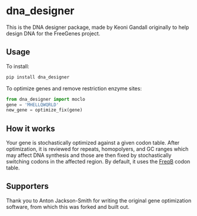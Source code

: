 # dna_designer

This is the DNA designer package, made by Keoni Gandall originally to help design DNA for the FreeGenes project.

## Usage

To install:
```bash
pip install dna_designer
```

To optimize genes and remove restriction enzyme sites:
```python
from dna_designer import moclo
gene = 'MHELLQWQRLD'
new_gene = optimize_fix(gene)
```

## How it works

Your gene is stochastically optimized against a given codon table. After optimization, it is reviewed for repeats, homopolyers, and GC ranges which may affect DNA synthesis and those are then fixed by stochastically switching codons in the affected region. By default, it uses the [FreqB](https://doi.org/10.1371/journal.pone.0007002) codon table.

## Supporters
Thank you to Anton Jackson-Smith for writing the original gene optimization software, from which this was forked and built out.

